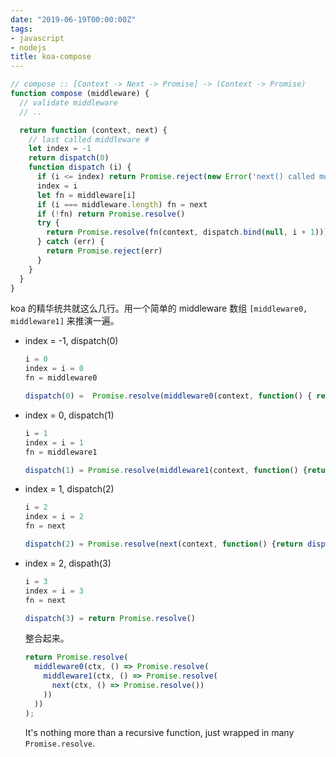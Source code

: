 ```yaml
---
date: "2019-06-19T00:00:00Z"
tags:
- javascript
- nodejs
title: koa-compose
---
```


```js
// compose :: [Context -> Next -> Promise] -> (Context -> Promise)
function compose (middleware) {
  // validate middleware
  // ..

  return function (context, next) {
    // last called middleware #
    let index = -1
    return dispatch(0)
    function dispatch (i) {
      if (i <= index) return Promise.reject(new Error('next() called multiple times'))
      index = i
      let fn = middleware[i]
      if (i === middleware.length) fn = next
      if (!fn) return Promise.resolve()
      try {
        return Promise.resolve(fn(context, dispatch.bind(null, i + 1)));
      } catch (err) {
        return Promise.reject(err)
      }
    }
  }
}
```

koa 的精华统共就这么几行。用一个简单的 middleware 数组 `[middleware0, middleware1]` 来推演一遍。

-   index = -1, dispatch(0)
    
    ```js
    i = 0
    index = i = 0
    fn = middleware0
    
    dispatch(0) =  Promise.resolve(middleware0(context, function() { return dispatch(1) }));
    ```

-   index = 0, dispatch(1)
    
    ```js
    i = 1
    index = i = 1
    fn = middleware1
    
    dispatch(1) = Promise.resolve(middleware1(context, function() {return dispatch(2)}));
    ```

-   index = 1, dispatch(2)
    
    ```js
    i = 2
    index = i = 2
    fn = next
    
    dispatch(2) = Promise.resolve(next(context, function() {return dispatch(3)}));
    ```

-   index = 2, dispath(3)
    
    ```js
    i = 3
    index = i = 3
    fn = next
    
    dispatch(3) = return Promise.resolve()
    ```
    
    
    整合起来。
    
    ```js
    return Promise.resolve(
      middleware0(ctx, () => Promise.resolve(
        middleware1(ctx, () => Promise.resolve(
          next(ctx, () => Promise.resolve())
        ))
      ))
    );
    ```
    
    It's nothing more than a recursive function, just wrapped in many `Promise.resolve`.
